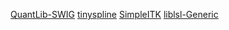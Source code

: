 [QuantLib-SWIG](https://github.com/lballabio/QuantLib-SWIG)
[tinyspline](https://github.com/msteinbeck/tinyspline)
[SimpleITK](https://github.com/SimpleITK/SimpleITK)
[liblsl-Generic](https://github.com/labstreaminglayer/liblsl-Generic)
